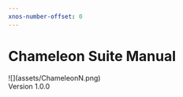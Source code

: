```yaml
---
xnos-number-offset: 0
---
```

<div class="cover">
  <h1 class="title">Chameleon Suite Manual</h1>
  <div class="image">![](assets/ChameleonN.png)</div>
  <span class="version">Version 1.0.0</span>
</div>

<div class="pb"></div>
